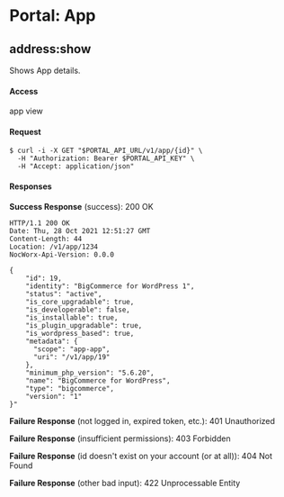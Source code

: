 # Portal: App

## address:show
Shows App details.

#### Access
app view

#### Request
```
$ curl -i -X GET "$PORTAL_API_URL/v1/app/{id}" \
  -H "Authorization: Bearer $PORTAL_API_KEY" \
  -H "Accept: application/json"
```

#### Responses
**Success Response** (success): 200 OK
```
HTTP/1.1 200 OK
Date: Thu, 28 Oct 2021 12:51:27 GMT
Content-Length: 44
Location: /v1/app/1234
NocWorx-Api-Version: 0.0.0

{
    "id": 19,
    "identity": "BigCommerce for WordPress 1",
    "status": "active",
    "is_core_upgradable": true,
    "is_developerable": false,
    "is_installable": true,
    "is_plugin_upgradable": true,
    "is_wordpress_based": true,
    "metadata": {
      "scope": "app-app",
      "uri": "/v1/app/19"
    },
    "minimum_php_version": "5.6.20",
    "name": "BigCommerce for WordPress",
    "type": "bigcommerce",
    "version": "1"
}"
```

**Failure Response** (not logged in, expired token, etc.): 401 Unauthorized

**Failure Response** (insufficient permissions): 403 Forbidden

**Failure Response** (id doesn't exist on your account (or at all)): 404 Not Found

**Failure Response** (other bad input): 422 Unprocessable Entity
